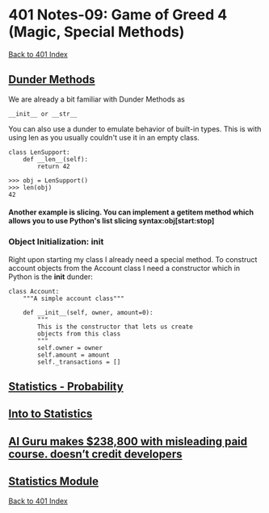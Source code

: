 # 401 Notes-09: Game of Greed 4 (Magic, Special Methods)
[Back to 401 Index](401-index.md)<br>

## [Dunder Methods](https://dbader.org/blog/python-dunder-methods)
We are already a bit familiar with Dunder Methods as
```
__init__ or __str__
```
You can also use a dunder to emulate behavior of built-in types.
This is with using len as you usually couldn't use it in an empty class.
```
class LenSupport:
    def __len__(self):
        return 42

>>> obj = LenSupport()
>>> len(obj)
42
```

#### Another example is slicing. You can implement a __getitem__ method which allows you to use Python's list slicing syntax:obj[start:stop]


### Object Initialization: __init__
Right upon starting my class I already need a special method. To construct account objects from the Account class I need a constructor which in Python is the __init__ dunder:
```
class Account:
    """A simple account class"""

    def __init__(self, owner, amount=0):
        """
        This is the constructor that lets us create
        objects from this class
        """
        self.owner = owner
        self.amount = amount
        self._transactions = []
```

## [Statistics - Probability]()


## [Into to Statistics]()



## [AI Guru makes $238,800 with misleading paid course. doesn’t credit developers]()


## [Statistics Module]()




<!-- notes here -->


[Back to 401 Index](401-index.md)